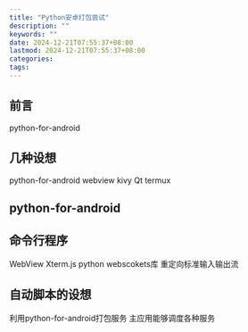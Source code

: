 ```yaml
---
title: "Python安卓打包尝试"
description: ""
keywords: ""
date: 2024-12-21T07:55:37+08:00
lastmod: 2024-12-21T07:55:37+08:00
categories: 
tags:  
---
```

## 前言
python-for-android
## 几种设想
python-for-android
	webview
	kivy
	Qt
termux
## python-for-android

## 命令行程序
WebView Xterm.js
python webscokets库
重定向标准输入输出流

## 自动脚本的设想
利用python-for-android打包服务
主应用能够调度各种服务

<!--stackedit_data:
eyJoaXN0b3J5IjpbMTI5NDY1MTI0NCwtMjE0MzMzNDEwMV19
-->